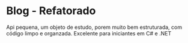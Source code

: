 # Blog - Refatorado

Api pequena, um objeto de estudo, porem muito bem estruturada, com código limpo e organzada. Excelente para iniciantes em C# e .NET
